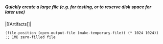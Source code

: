 ##### Quickly create a large file (e.g. for testing, or to reserve disk space for later use)
|[[Artifacts]]|

```
(file-position (open-output-file (make-temporary-file)) (* 1024 1024)) ;; 1MB zero-filled file
```
